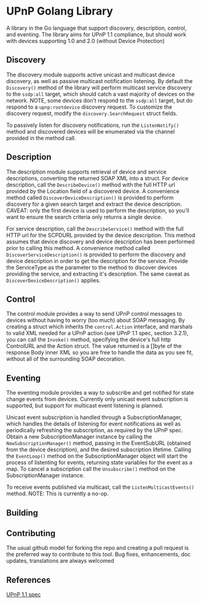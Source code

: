 UPnP Golang Library
===================

A library in the Go language that support discovery, description, control, and eventing.
The library aims for UPnP 1.1 compliance, but should work with devices supporting 1.0
and 2.0 (without Device Protection)

Discovery
---------

The discovery module supports active unicast and multicast device discovery, as well as
passive multicast notification listening.  By default the `Discovery()` method of the
library will perform multicast service discovery to the `ssdp:all` target, which should
catch a vast majority of devices on the network.  NOTE, some devices don't respond to
the `ssdp:all` target, but do respond to a `upnp:rootdevice` discovery request.  To
customize the discovery request, modify the `discovery.SearchRequest` struct fields.

To passively listen for discovery notifications, run the `ListenNotify()` method and
discovered devices will be enumerated via the channel provided in the method call.

Description
-----------

The description module supports retrieval of device and service descriptions, converting
the returned SOAP XML into a struct.  For device description, call the `DescribeDevice()`
method with the full HTTP url provided by the Location field of a discovered device. A
convenience method called `DiscoverDeviceDescription()` is provided to perform discovery
for a given search target and extract the device description.  CAVEAT: only the
first device is used to perform the description, so you'll want to ensure the search
criteria only returns a single device.

For service description, call the `DescribeService()` method with the full HTTP url for
the SCPDURL provided by the device description.  This method assumes that device discovery
and device description has been performed prior to calling this method.  A convenience
method called `DiscoverServiceDescription()` is provided to perform the discovery and
device description in order to get the description for the service.  Provide the 
ServiceType as the parameter to the method to discover devices providing the service, and
extracting it's description.  The same caveat as `DiscoverDeviceDescription()` applies.

Control
-------

The control module provides a way to send UPnP control messages to devices without having
to worry (too much) about SOAP messaging.  By creating a struct which inherits the
`control.Action` interface, and marshals to valid XML needed for a UPnP action (see UPnP 1.1
spec, section 3.2.1), you can call the `Invoke()` method, specifying the device's full http 
ControlURL and the Action struct.  The value returned is a []byte of the response Body inner XML
so you are free to handle the data as you see fit, without all of the surrounding SOAP decoration.

Eventing
--------

The eventing module provides a way to subscribe and get notified for state change events from devices.
Currently only unicast event subscription is supported, but support for multicast event listening is 
planned.

Unicast event subscription is handled through a SubscriptionManager, which handles the details of 
listening for event notifications as well as periodically refreshing the subscription, as required
by the UPnP spec.  Obtain a new SubscriptionManager instance by calling the `NewSubscriptionManager()` 
method, passing in the EventSubURL (obtained from the device description), and the desired subscription
lifetime.  Calling the `EventLoop()` method on the SubscriptionManager object will start the process
of listenting for events, returning state variables for the event as a map.  To cancel a subscription
call the `Unsubscribe()` method on the SubscriptionManager instance.

To receive events published via multicast, call the `ListenMulticastEvents()` method.  NOTE: This is 
currently a no-op.

Building
--------

Contributing
------------

The usual github model for forking the repo and creating a pull request is the preferred way to
contribute to this tool.  Bug fixes, enhancements, doc updates, translations are always welcomed

References
----------
[UPnP 1.1 spec](http://upnp.org/specs/arch/UPnP-arch-DeviceArchitecture-v1.1.pdf)
